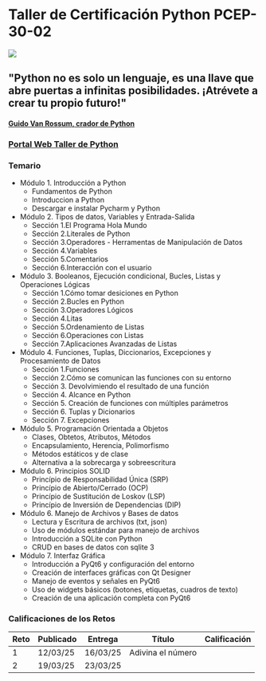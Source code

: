 # Taller de Certificación Python PCEP-30-02
![](https://www.python.org/static/img/python-logo.png)

## "Python no es solo un lenguaje, es una llave que abre puertas a infinitas posibilidades. ¡Atrévete a crear tu propio futuro!"
#### [Guido Van Rossum, crador de Python](https://es.wikipedia.org/wiki/Guido_van_Rossum)

### [Portal Web Taller de Python](https://sites.google.com/view/isctallerpython/inicio)

### Temario

* Módulo 1. Introducción a Python
  * Fundamentos de Python
  * Introduccion a Python
  * Descargar e instalar Pycharm y Python
* Módulo 2. Tipos de datos, Variables y Entrada-Salida
  * Sección 1.El Programa Hola Mundo
  * Sección 2.Literales de Python
  * Sección 3.Operadores - Herramentas de Manipulación de Datos
  * Sección 4.Variables
  * Sección 5.Comentarios
  * Sección 6.Interacción con el usuario
* Módulo 3. Booleanos, Ejecución condicional, Bucles, Listas y Operaciones Lógicas
  * Sección 1.Cómo tomar desiciones en Python
  * Sección 2.Bucles en Python
  * Sección 3.Operadores Lógicos
  * Sección 4.Litas
  * Sección 5.Ordenamiento de Listas
  * Sección 6.Operaciones con Listas
  * Sección 7.Aplicaciones Avanzadas de Listas
* Módulo 4. Funciones, Tuplas, Diccionarios, Excepciones y Procesamiento de Datos
  * Sección 1.Funciones
  * Sección 2.Cómo se comunican las funciones con su entorno
  * Sección 3. Devolvimiendo el resultado de una función
  * Sección 4. Alcance en Python
  * Sección 5. Creación de funciones con múltiples parámetros
  * Sección 6. Tuplas y Dicionarios
  * Sección 7. Excepciones
* Módulo 5. Programación Orientada a Objetos
  * Clases, Obtetos, Atributos, Métodos
  * Encapsulamiento, Herencia, Polimorfismo
  * Métodos estáticos y de clase
  * Alternativa a la sobrecarga y sobreescritura
* Módulo 6. Principios SOLID
  * Princípio de Responsabilidad Única (SRP)
  * Princípio de Abierto/Cerrado (OCP)
  * Princípio de Sustitución de Loskov (LSP)
  * Princípio de Inversión de Dependencias (DIP)
* Módulo 6. Manejo de Archivos y Bases de datos
  * Lectura y Escritura de archivos (txt, json)
  * Uso de módulos estándar para manejo de archivos
  * Introducción a SQLite con Python
  * CRUD en bases de datos con sqlite 3
* Módulo 7. Interfaz Gráfica
  * Introducción a PyQt6 y configuración del entorno
  * Creación de interfaces gráficas con Qt Designer
  * Manejo de eventos y señales en PyQt6
  * Uso de widgets básicos (botones, etiquetas, cuadros de texto)
  * Creación de una aplicación completa con PyQt6

### Calificaciones de los Retos

Reto | Publicado | Entrega  | Título            | Calificación
---- |-----------|----------|-------------------|-----------
  1  | 12/03/25  | 16/03/25 | Adivina el número |
  2  | 19/03/25  | 23/03/25 |                   |

